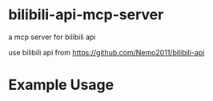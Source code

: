 # bilibili-api-mcp-server
a mcp server for bilibili api

use bilibili api from https://github.com/Nemo2011/bilibili-api

# Example Usage
